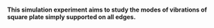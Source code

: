 #### This simulation experiment aims to study the modes of vibrations of square plate simply supported on all edges.